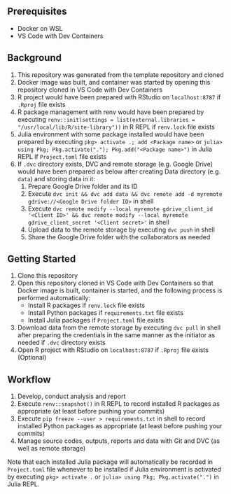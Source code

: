## Prerequisites

- Docker on WSL
- VS Code with Dev Containers

## Background

1. This repository was generated from the template repository and cloned
2. Docker image was built, and container was started by opening this repository cloned in VS Code with Dev Containers
3. R project would have been prepared with RStudio on `localhost:8787` if `.Rproj` file exists
4. R package management with renv would have been prepared by executing `renv::init(settings = list(external.libraries = "/usr/local/lib/R/site-library"))` in R REPL if `renv.lock` file exists
5. Julia environment with some package installed would have been prepared by executing `pkg> activate .; add <Package name>` or `julia> using Pkg; Pkg.activate("."); Pkg.add("<Package name>")` in Julia REPL if `Project.toml` file exists
6. If `.dvc` directory exists, DVC and remote storage (e.g. Google Drive) would have been prepared as below after creating Data directory (e.g. `data`) and storing data in it:
   1. Prepare Google Drive folder and its ID
   2. Execute `dvc init && dvc add data && dvc remote add -d myremote gdrive://<Google Drive folder ID>` in shell
   3. Execute `dvc remote modify --local myremote gdrive_client_id '<Client ID>' && dvc remote modify --local myremote gdrive_client_secret '<Client secret>'` in shell
   4. Upload data to the remote storage by executing `dvc push` in shell
   5. Share the Google Drive folder with the collaborators as needed

## Getting Started

1. Clone this repository
2. Open this repository cloned in VS Code with Dev Containers so that Docker image is built, container is started, and the following process is performed automatically:
   - Install R packages if `renv.lock` file exists
   - Install Python packages if `requirements.txt` file exists
   - Install Julia packages if `Project.toml` file exists
3. Download data from the remote storage by executing `dvc pull` in shell after preparing the credentials in the same manner as the initiator as needed if `.dvc` directory exists
4. Open R project with RStudio on `localhost:8787` if `.Rproj` file exists (Optional)

## Workflow

1. Develop, conduct analysis and report
2. Execute `renv::snapshot()` in R REPL to record installed R packages as appropriate (at least before pushing your commits)
3. Execute `pip freeze --user > requirements.txt` in shell to record installed Python packages as appropriate (at least before pushing your commits)
4. Manage source codes, outputs, reports and data with Git and DVC (as well as remote storage)

Note that each installed Julia package will automatically be recorded in `Project.toml` file whenever to be installed if Julia environment is activated by executing `pkg> activate .` or `julia> using Pkg; Pkg.activate(".")` in Julia REPL.
